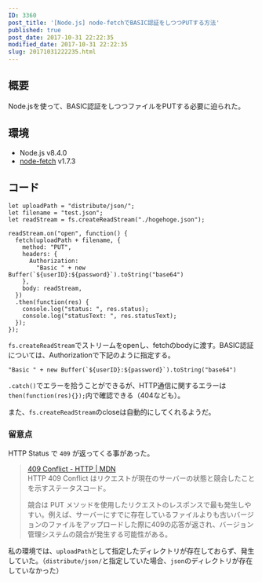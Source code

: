 ```yaml
---
ID: 3360
post_title: '[Node.js] node-fetchでBASIC認証をしつつPUTする方法'
published: true
post_date: 2017-10-31 22:22:35
modified_date: 2017-10-31 22:22:35
slug: 20171031222235.html
---
```

## 概要
Node.jsを使って、BASIC認証をしつつファイルをPUTする必要に迫られた。

## 環境
- Node.js v8.4.0
- [node-fetch](https://www.npmjs.com/package/node-fetch) v1.7.3

## コード
```language-js
let uploadPath = "distribute/json/";
let filename = "test.json";
let readStream = fs.createReadStream("./hogehoge.json");

readStream.on("open", function() {
  fetch(uploadPath + filename, {
    method: "PUT",
    headers: {
      Authorization:
        "Basic " + new Buffer(`${userID}:${password}`).toString("base64")
    },
    body: readStream,
  })
  .then(function(res) {
    console.log("status: ", res.status);
    console.log("statusText: ", res.statusText);
  });
});
```

`fs.createReadStream`でストリームをopenし、fetchのbodyに渡す。BASIC認証については、Authorizationで下記のように指定する。

```language-js
"Basic " + new Buffer(`${userID}:${password}`).toString("base64")
```

`.catch()`でエラーを拾うことができるが、HTTP通信に関するエラーは`then(function(res){});`内で確認できる（404なども）。

また、`fs.createReadStream`のcloseは自動的にしてくれるようだ。

### 留意点
HTTP Status で `409` が返ってくる事があった。

> [409 Conflict - HTTP | MDN](https://developer.mozilla.org/ja/docs/Web/HTTP/Status/409)  
> HTTP 409 Conflict はリクエストが現在のサーバーの状態と競合したことを示すステータスコード。  
>    
> 競合は PUT メソッドを使用したリクエストのレスポンスで最も発生しやすい。例えば、サーバーにすでに存在しているファイルよりも古いバージョンのファイルをアップロードした際に409の応答が返され、バージョン管理システムの競合が発生する可能性がある。  

私の環境では、`uploadPath`として指定したディレクトリが存在しておらず、発生していた。（`distribute/json/`と指定していた場合、`json`のディレクトリが存在していなかった）